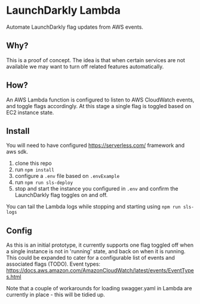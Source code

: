 # LaunchDarkly Lambda
<!--

[![npm version](https://badge.fury.io/js/launchdarkly-lambda.svg)](https://badge.fury.io/js/launchdarkly-lambda)
[![Build Status](https://travis-ci.org/wyvern8/launchdarkly-lambda.svg?branch=master)](https://travis-ci.org/wyvern8/launchdarkly-lambda)
[![Code Climate](https://img.shields.io/codeclimate/maintainability/wyvern8/launchdarkly-lambda.svg)](https://codeclimate.com/github/wyvern8/launchdarkly-lambda)
[![Test Coverage](https://codeclimate.com/github/wyvern8/launchdarkly-lambda/badges/coverage.svg)](https://codeclimate.com/github/wyvern8/launchdarkly-lambda/coverage)
[![Greenkeeper badge](https://badges.greenkeeper.io/wyvern8/launchdarkly-lambda.svg)](https://greenkeeper.io/)
[![Commitizen friendly](https://img.shields.io/badge/commitizen-friendly-brightgreen.svg?clear)](http://commitizen.github.io/cz-cli/)
[![semantic-release](https://img.shields.io/badge/%20%20%F0%9F%93%A6%F0%9F%9A%80-semantic--release-e10079.svg)](https://github.com/semantic-release/semantic-release)
 -->


Automate LaunchDarkly flag updates from AWS events.

## Why?
This is a proof of concept.  The idea is that when certain services are not available
we may want to turn off related features automatically.

## How?
An AWS Lambda function is configured to listen to AWS CloudWatch events, and toggle flags accordingly.
At this stage a single flag is toggled based on EC2 instance state.

## Install
You will need to have configured https://serverless.com/ framework and aws sdk.

1. clone this repo
1. run `npm install`
1. configure a `.env` file based on `.envExample`
1. run `npm run sls-deploy`
1. stop and start the instance you configured in `.env` and confirm the LaunchDarkly flag toggles on and off.

You can tail the Lambda logs while stopping and starting using `npm run sls-logs`

## Config
As this is an initial prototype, it currently supports one flag toggled off when a single instance is
not in 'running' state, and back on when it is running.   This could be expanded to cater for a configurable list of events and associated flags (TODO).
Event types: https://docs.aws.amazon.com/AmazonCloudWatch/latest/events/EventTypes.html

Note that a couple of workarounds for loading swagger.yaml in Lambda are currently in place - this will be tidied up.